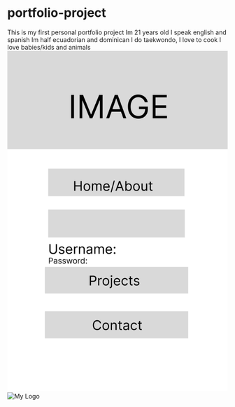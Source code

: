 # portfolio-project
This is my first personal portfolio project 
Im 21 years old
I speak english and spanish 
Im half ecuadorian and dominican 
I do taekwondo, I love to cook 
I love babies/kids and animals 
![Wireframe](Untitled@2x.png)
![My Logo](R(1).png) 
